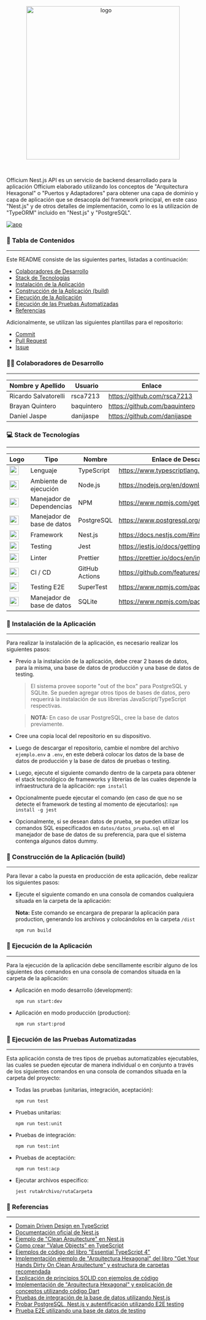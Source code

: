 <p align="center">
  <img src="https://i.imgur.com/uhlBciY.png" alt="logo" width="400">
</p>
<br>

Officium Nest.js API es un servicio de backend desarrollado para la aplicación Officium elaborado utilizando los conceptos de "Arquitectura Hexagonal" o "Puertos y Adaptadores" para obtener una capa de dominio y capa de aplicación que se desacopla del framework principal, en este caso "Nest.js" y de otros detalles de implementación, como lo es la utilización de "TypeORM" incluido en "Nest.js" y "PostgreSQL".

[![app](https://github.com/OrangeSoft-Team/officium-nestjs/actions/workflows/action.yml/badge.svg)](https://github.com/OrangeSoft-Team/officium-nestjs/actions/workflows/action.yml)

### :page_facing_up: Tabla de Contenidos

---

Este README consiste de las siguientes partes, listadas a continuación:

- [Colaboradores de Desarrollo](#man_technologist-colaboradores-de-desarrollo)
- [Stack de Tecnologías](#computer-stack-de-tecnologías)
- [Instalación de la Aplicación](#wrench-instalación-de-la-aplicación)
- [Construcción de la Aplicación (build)](#hammer-construcción-de-la-aplicación-build)
- [Ejecución de la Aplicación](#electric_plug-ejecución-de-la-aplicación)
- [Ejecución de las Pruebas Automatizadas](#test_tube-ejecución-de-las-pruebas-automatizadas)
- [Referencias](#mag_right-referencias)

Adicionalmente, se utilizan las siguientes plantillas para el repositorio:

- [Commit](https://github.com/OrangeSoft-Team/readme-guide/blob/main/Commit.md)
- [Pull Request](https://github.com/OrangeSoft-Team/readme-guide/blob/main/Pull_Request.md)
- [Issue](https://github.com/OrangeSoft-Team/readme-guide/blob/main/Issue.md)

### :man_technologist: Colaboradores de Desarrollo

---

| Nombre y Apellido    | Usuario    | Enlace                        |
| -------------------- | ---------- | ----------------------------- |
| Ricardo Salvatorelli | rsca7213   | https://github.com/rsca7213   |
| Brayan Quintero      | baquintero | https://github.com/baquintero |
| Daniel Jaspe         | danijaspe  | https://github.com/danijaspe  |

### :computer: Stack de Tecnologías

---

| Logo                                                                                                                                                                                                                                                                                                | Tipo                       | Nombre         | Enlace de Descarga                       | Versión |
| --------------------------------------------------------------------------------------------------------------------------------------------------------------------------------------------------------------------------------------------------------------------------------------------------- | -------------------------- | -------------- | ---------------------------------------- | ------- |
| <img src="https://upload.wikimedia.org/wikipedia/commons/4/4c/Typescript_logo_2020.svg" width="24">                                                                                                                                                                                                 | Lenguaje                   | TypeScript     | https://www.typescriptlang.org/download  | 4.3     |
| <img src="https://nodejs.org/static/images/logo.svg" width="24">                                                                                                                                                                                                                                    | Ambiente de ejecución      | Node.js        | https://nodejs.org/en/download/          | 14.17.1 |
| <img src="https://upload.wikimedia.org/wikipedia/commons/thumb/d/db/Npm-logo.svg/1200px-Npm-logo.svg.png" width="24">                                                                                                                                                                               | Manejador de Dependencias  | NPM            | https://www.npmjs.com/get-npm            | 6.4.13  |
| <img src="https://upload.wikimedia.org/wikipedia/commons/thumb/2/29/Postgresql_elephant.svg/1200px-Postgresql_elephant.svg.png" width="24">                                                                                                                                                         | Manejador de base de datos | PostgreSQL     | https://www.postgresql.org/download/     | 13.1    |
| <img src="https://d33wubrfki0l68.cloudfront.net/e937e774cbbe23635999615ad5d7732decad182a/26072/logo-small.ede75a6b.svg" width="24">                                                                                                                                                                 | Framework                  | Nest.js        | https://docs.nestjs.com/#installation    | 7.16.5  |
| <img src="https://avatars.githubusercontent.com/u/32196900?s=400&v=4" width="24">                                                                                                                                                                                                                   | Testing                    | Jest           | https://jestjs.io/docs/getting-started   | 26.6.3  |
| <img src="https://prettier.io/icon.png" width="24">                                                                                                                                                                                                                                                 | Linter                     | Prettier       | https://prettier.io/docs/en/install.html | 7.1.1   |
| <img src="https://avatars.githubusercontent.com/u/44036562?s=280&v=4" width="24">                                                                                                                                                                                                                   | CI / CD                    | GitHub Actions | https://github.com/features/actions      | 1.0.0   |
| <img src="https://camo.githubusercontent.com/fcca6a233a54a037861c99ab17d255d215807e6c0fcdce7d16a1a67814ede820/68747470733a2f2f73332e616d617a6f6e6177732e636f6d2f6d656469612d702e736c69642e65732f75706c6f6164732f3333383935382f696d616765732f313439363334352f7375706572746573742e706e67" width="24"> | Testing E2E                | SuperTest      | https://www.npmjs.com/package/supertest  | 6.1.3   |
| <img src="https://www.aprendexojo.com/wp-content/uploads/2018/03/Sqlite.png" width="24">                                                                                                                                                                                                            | Manejador de base de datos | SQLite         | https://www.npmjs.com/package/sqlite3    | 5.0.2   |

### :wrench: Instalación de la Aplicación

---

Para realizar la instalación de la aplicación, es necesario realizar los siguientes pasos:

- Previo a la instalación de la aplicación, debe crear 2 bases de datos, para la misma, una base de datos de producción y una base de datos de testing.

  > El sistema provee soporte "out of the box" para PostgreSQL y SQLite. Se pueden agregar otros tipos de bases de datos, pero requerirá la instalación de sus librerías JavaScript/TypeScript respectivas.

  > **NOTA:** En caso de usar PostgreSQL, cree la base de datos previamente.

- Cree una copia local del repositorio en su dispositivo.

- Luego de descargar el repositorio, cambie el nombre del archivo `ejemplo.env` a `.env`, en este deberá colocar los datos de la base de datos de producción y la base de datos de pruebas o testing.

- Luego, ejecute el siguiente comando dentro de la carpeta para obtener el stack tecnológico de frameworks y librerías de las cuales depende la infraestructura de la aplicación:
  `npm install`

- Opcionalmente puede ejecutar el comando (en caso de que no se detecte el framework de testing al momento de ejecutarlos):
  `npm install -g jest`

- Opcionalmente, si se desean datos de prueba, se pueden utilizar los comandos SQL especificados en `datos/datos_prueba.sql` en el manejador de base de datos de su preferencia, para que el sistema contenga algunos datos dummy.

### :hammer: Construcción de la Aplicación (build)

---

Para llevar a cabo la puesta en producción de esta aplicación, debe realizar los siguientes pasos:

- Ejecute el siguiente comando en una consola de comandos cualquiera situada en la carpeta de la aplicación:

  **Nota:** Este comando se encargara de preparar la aplicación para production, generando los archivos y colocándolos en la carpeta `/dist`

  `npm run build`

### :electric_plug: Ejecución de la Aplicación

---

Para la ejecución de la aplicación debe sencillamente escribir alguno de los siguientes dos comandos en una consola de comandos situada en la carpeta de la aplicación:

- Aplicación en modo desarrollo (development):

  `npm run start:dev`

- Aplicación en modo producción (production):

  `npm run start:prod`

### :test_tube: Ejecución de las Pruebas Automatizadas

---

Esta aplicación consta de tres tipos de pruebas automatizables ejecutables, las cuales se pueden ejecutar de manera individual o en conjunto a través de los siguientes comandos en una consola de comandos situada en la carpeta del proyecto:

- Todas las pruebas (unitarias, integración, aceptación):

  `npm run test`

- Pruebas unitarias:

  `npm run test:unit`

- Pruebas de integración:

  `npm run test:int`

- Pruebas de aceptación:

  `npm run test:acp`

- Ejecutar archivos especifico:

  `jest rutaArchivo/rutaCarpeta`

### :mag_right: Referencias

---

- [Domain Driven Design en TypeScript](https://khalilstemmler.com/articles/categories/domain-driven-design)
- [Documentación oficial de Nest.js](https://docs.nestjs.com/)
- [Ejemplo de "Clean Arquitecture" en Nest.js](https://github.com/hvpaiva/clean-architecture-nestjs)
- [Como crear "Value Objects" en TypeScript](http://xurxodev.com/como-crear-value-object-en-typescript/)
- [Ejemplos de código del libro "Essential TypeScript 4"](https://github.com/Apress/essential-typescript-4)
- [Implementación ejemplo de "Arquitectura Hexagonal" del libro "Get Your Hands Dirty On Clean Arquitecture" y estructura de carpetas recomendada](https://github.com/thombergs/buckpal)
- [Explicación de principios SOLID con ejemplos de código](https://www.baeldung.com/solid-principles)
- [Implementación de "Arquitectura Hexagonal" y explicación de conceptos utilizando código Dart](https://pub.dev/packages/flutter_clean_architecture)
- [Pruebas de integración de la base de datos utilizando Nest.js](https://medium.com/@salmon.3e/integration-testing-with-nestjs-and-typeorm-2ac3f77e7628)
- [Probar PostgreSQL, Nest.js y autentificación utilizando E2E testing](https://firxworx.com/blog/coding/nestjs-integration-and-e2e-tests-with-typeorm-postgres-and-jwt/)
- [Prueba E2E utilizando una base de datos de testing](https://github.com/igern/Nestjs-Typeorm-e2e-testing/blob/master/test/app.e2e-spec.ts)
